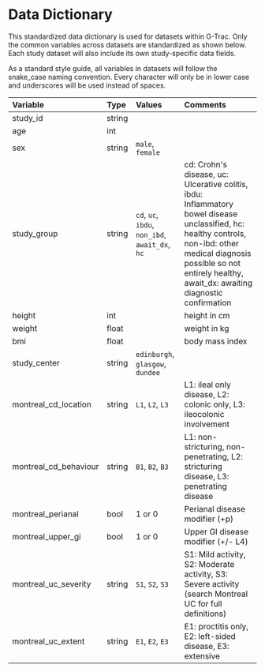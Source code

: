 # Data Dictionary

This standardized data dictionary is used for datasets within G-Trac. Only the common variables across datasets are standardized as shown below. Each study dataset will also include its own study-specific data fields.

As a standard style guide, all variables in datasets will follow the snake_case naming convention. Every character will only be in lower case and underscores will be used instead of spaces.

|Variable|Type|Values|Comments|
|:----|:----|:----|:----|
|study_id|string| | |
|age|int| | |
|sex|string|`male`, `female`| |
|study_group|string|`cd`, `uc`, `ibdu`, `non_ibd`, `await_dx`, `hc`|cd: Crohn's disease, uc: Ulcerative colitis, ibdu: Inflammatory bowel disease unclassified, hc: healthy controls, non-ibd: other medical diagnosis possible so not entirely healthy, await_dx: awaiting diagnostic confirmation|
|height|int| |height in cm|
|weight|float| |weight in kg|
|bmi|float| |body mass index|
|study_center|string|`edinburgh`, `glasgow`, `dundee`| |
|montreal_cd_location|string|`L1`, `L2`, `L3`|L1: ileal only disease, L2: colonic only, L3: ileocolonic involvement|
|montreal_cd_behaviour|string|`B1`, `B2`, `B3`|L1: non-stricturing, non-penetrating, L2: stricturing disease, L3: penetrating disease|
|montreal_perianal|bool|1 or 0|Perianal disease modifier (+p)|
|montreal_upper_gi|bool|1 or 0|Upper GI disease modifier (+/- L4)|
|montreal_uc_severity|string|`S1`, `S2`, `S3`|S1: Mild activity, S2: Moderate activity, S3: Severe activity (search Montreal UC for full definitions)|
|montreal_uc_extent|string|`E1`, `E2`, `E3`|E1: proctitis only, E2: left-sided disease, E3: extensive|
